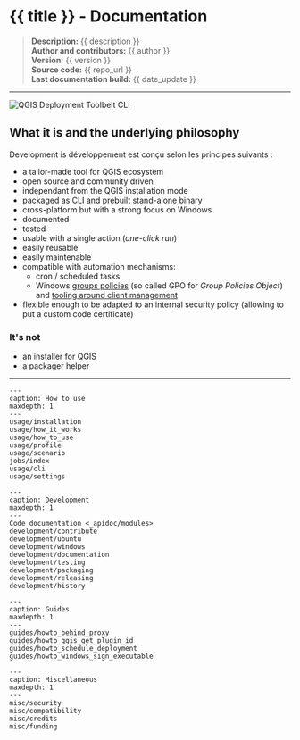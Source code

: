 # {{ title }} - Documentation

> **Description:** {{ description }}  
> **Author and contributors:** {{ author }}  
> **Version:** {{ version }}  
> **Source code:** {{ repo_url }}  
> **Last documentation build:** {{ date_update }}

----

![QGIS Deployment Toolbelt CLI](/static/qgis-deployment-toolbelt_cli_help.png)

## What it is and the underlying philosophy

Development is  développement est conçu selon les principes suivants :

- a tailor-made tool for QGIS ecosystem
- open source and community driven
- independant from the QGIS installation mode
- packaged as CLI and prebuilt stand-alone binary
- cross-platform but with a strong focus on Windows
- documented
- tested
- usable with a single action (*one-click run*)
- easily reusable
- easily maintenable
- compatible with automation mechanisms:
  - cron / scheduled tasks
  - Windows [groups policies](https://en.wikipedia.org/wiki/Group_Policy) (so called GPO for *Group Policies Object*) and [tooling around client management](https://learn.microsoft.com/en-us/windows/client-management/)
- flexible enough to be adapted to an internal security policy (allowing to put a custom code certificate)

### It's not

- an installer for QGIS
- a packager helper

----

```{toctree}
---
caption: How to use
maxdepth: 1
---
usage/installation
usage/how_it_works
usage/how_to_use
usage/profile
usage/scenario
jobs/index
usage/cli
usage/settings
```

```{toctree}
---
caption: Development
maxdepth: 1
---
Code documentation <_apidoc/modules>
development/contribute
development/ubuntu
development/windows
development/documentation
development/testing
development/packaging
development/releasing
development/history
```

```{toctree}
---
caption: Guides
maxdepth: 1
---
guides/howto_behind_proxy
guides/howto_qgis_get_plugin_id
guides/howto_schedule_deployment
guides/howto_windows_sign_executable
```

```{toctree}
---
caption: Miscellaneous
maxdepth: 1
---
misc/security
misc/compatibility
misc/credits
misc/funding
```
